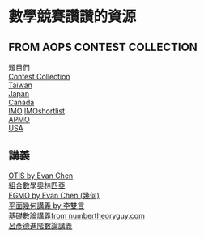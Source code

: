 # 數學競賽讚讚的資源
## FROM AOPS CONTEST COLLECTION
題目們  
[Contest Collection](https://artofproblemsolving.com/community/c13_contest_collections)  
[Taiwan](https://artofproblemsolving.com/community/c3202_taiwan_contests)  
[Japan](https://artofproblemsolving.com/community/c3181_japan_contests)  
[Canada](https://artofproblemsolving.com/community/c3166_canada_contests)  
[IMO](https://artofproblemsolving.com/community/c3222_imo)
[IMOshortlist](https://artofproblemsolving.com/community/c3223_imo_shortlist)  
[APMO](https://artofproblemsolving.com/community/c3226_apmo)  
[USA](https://artofproblemsolving.com/community/c3158_usa_contests)  
## 講義
[OTIS by Evan Chen](https://web.evanchen.cc/otis.html)  
[組合數學奧林匹亞](
https://drive.google.com/file/d/1sQtirXxkEfWYuGSKDZ-d7VGYkR_idebY/view?usp=sharing)  
[EGMO by Evan Chen (幾何)](
https://cdn.bc-pf.org/resources/math/geometry/Evan_Chen-Euclidean_geometry.pdf)  
[平面幾何講義 by 李雙言](https://lii4.github.io/Plane_Geometry.pdf)  
[基礎數論講義from numbertheoryguy.com](http://s3.amazonaws.com/aops-cdn.artofproblemsolving.com/resources/articles/olympiad-number-theory.pdf)  
[呂彥德進階數論講義](
https://drive.google.com/file/d/1gh_PmyWuLDTSkvtqjiTIeKv36Q2mdDUD/view?usp=sharing)  
